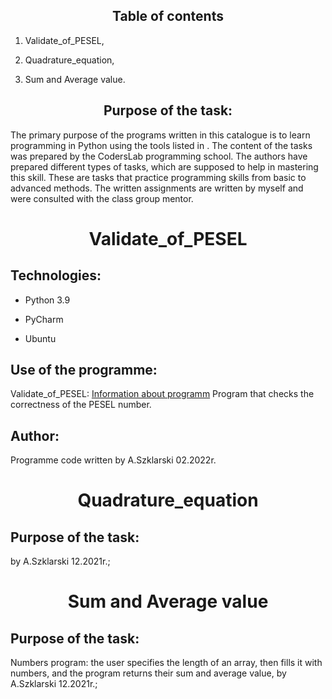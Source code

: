 <h2 align="center">Table of contents</h2>
<ol>
<li><p>Validate_of_PESEL,</p>
<li><p>Quadrature_equation,</p>
<li><p>Sum and Average value.</p>
</ol>

<h2 align="center">Purpose of the task:</h2>
<p>The primary purpose of the programs written in this catalogue is to learn programming in Python using the tools listed in . The content of the tasks was prepared by the CodersLab programming school. The authors have prepared different types of tasks, which are supposed to help in mastering this skill. These are tasks that practice programming skills from basic to advanced methods. The written assignments are written by myself and were consulted with the class group mentor.<p>

<h1 align="center"><strong>Validate_of_PESEL</strong></h1>

## Technologies:
<ul>
<li><p>Python 3.9</p>
<li><p>PyCharm</p>
<li><p>Ubuntu</p>
</ul>

## Use of the programme:
Validate_of_PESEL: <a href="https://pl.wikipedia.org/wiki/PESEL">Information about programm</a> 
Program that checks the correctness of the PESEL number. 

## Author:
Programme code written by A.Szklarski 02.2022r.


<h1 align="center">Quadrature_equation</h1>
<h2 align="left">Purpose of the task:</h2>

by A.Szklarski 12.2021r.; 

<h1 align="center">Sum and Average value</h1>









<h2 align="left">Purpose of the task:</h2>

Numbers program: the user specifies the length of an array, then fills it    with numbers, and the program returns their sum and average value, by A.Szklarski 12.2021r.;  



